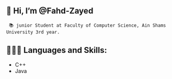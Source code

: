 ## 👋 Hi, I’m @Fahd-Zayed

     📚 junior Student at Faculty of Computer Science, Ain Shams University 3rd year.

## 👨🏻‍💻 Languages and Skills:

- C++
- Java

<!---
- 👀 I’m interested in ...
- 🌱 I’m currently learning ...
- 💞️ I’m looking to collaborate on ...
- 📫 How to reach me ...
Fahd-Zayed/Fahd-Zayed is a ✨ special ✨ repository because its `README.md` (this file) appears on your GitHub profile.
You can click the Preview link to take a look at your changes.
--->
